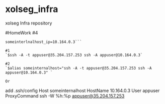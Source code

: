 # xolseg_infra
xolseg Infra repository

#HomeWork #4

```bastion_ip=35.204.157.253
someinterlnalhost_ip=10.164.0.3```

#1
`$ssh -A -t appuser@35.204.157.253 ssh -A appuser@10.164.0.3`

#2
`$alias someinternalhost="ssh -A -t appuser@35.204.157.253 ssh -A appuser@10.164.0.3" `

Or
```
add .ssh/config
Host someinternalhost
        HostName 10.164.0.3
        User appuser
        ProxyCommand ssh -W %h:%p appuser@35.204.157.253
```

